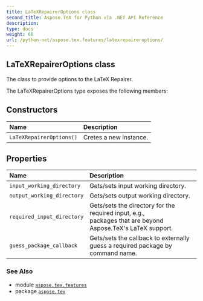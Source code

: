 ```yaml
---
title: LaTeXRepairerOptions class
second_title: Aspose.TeX for Python via .NET API Reference
description: 
type: docs
weight: 60
url: /python-net/aspose.tex.features/latexrepaireroptions/
---
```


## LaTeXRepairerOptions class

The class to provide options to the LaTeX Repairer.



The LaTeXRepairerOptions type exposes the following members:
## Constructors
| Name | Description |
| :- | :- |
| `LaTeXRepairerOptions()` | Cretes a new instance. |
## Properties
| Name | Description |
| :- | :- |
| `input_working_directory` | Gets/sets input working directory. |
| `output_working_directory` | Gets/sets output working directory. |
| `required_input_directory` | Gets/sets the directory for the required input, e.g.,<br/>            packages that are beyond Aspose.TeX's LaTeX support. |
| `guess_package_callback` | Gets/sets the callback to externally guess a required package by command name. |

### See Also

* module [`aspose.tex.features`](/tex/python-net/aspose.tex.features/)
* package [`aspose.tex`](/tex/python-net/)

